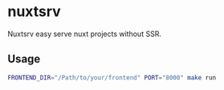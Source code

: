 # nuxtsrv

Nuxtsrv easy serve nuxt projects without SSR.

## Usage

```bash
FRONTEND_DIR="/Path/to/your/frontend" PORT="8000" make run
```
